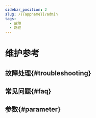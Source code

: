 ```yaml
---
sidebar_position: 2
slug: /{{appname}}/admin
tags:
  - 故障
  - 路径
---
```



# 维护参考

## 故障处理{#troubleshooting}
## 常见问题{#faq}
## 参数{#parameter}